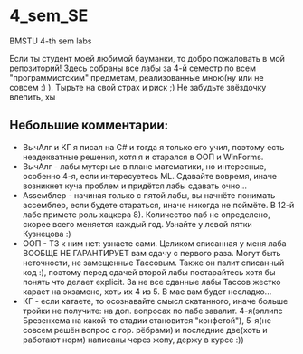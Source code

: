 # 4_sem_SE
BMSTU 4-th sem labs

Если ты студент моей любимой бауманки, то добро пожаловать в мой репозиторий! Здесь собраны все лабы за 4-й семестр по всем "программистским" предметам, реализованные мною(ну или не совсем :) ). Тырьте на свой страх и риск ;)
Не забудьте звёздочку влепить, хы

## Небольшие комментарии:
  * ВычАлг и КГ я писал на C# и тогда я только его учил, поэтому есть неадекватные решения, хотя я и старался в ООП и WinForms.
  * ВычАлг - лабы мутерные в плане математики, но интересные, особенно 4-я, если интересуетесь ML. Сдавайте вовремя, иначе возникнет куча проблем и придётся лабы сдавать очно...
  * Assемблер - начиная только с пятой лабы, вы начнёте понимать ассемблер, если будете стараться, иначе никогда не поймёте. В 12-й лабе примете роль хацкера 8). Количество лаб не определено, скорее всего меняется каждый год. Узнайте у левой пятки Кузнецова :)
  * ООП - ТЗ к ним нет: узнаете сами. Целиком списанная у меня лаба ВООБЩЕ НЕ ГАРАНТИРУЕТ вам сдачу с первого раза. Могут быть неточности, не замещенные Тассовым. Также он палит списанный код :), поэтому перед сдачей второй лабы постарайтесь хотя бы понять что делает explicit. За не все сданные лабы Тассов жестко карает на экзамене, хоть их 4 из 5. В мае вам будет несладко...
  * КГ - если катаете, то осознавайте смысл скатанного, иначе больше тройки не получите: на доп. вопросах по лабе завалит. 4-я(эллипс Брезенхема на какой-то стадии становится "конфетой"), 5-я(не совсем решён вопрос с гор. рёбрами) и  последние две(хоть и работают норм) написаны через жопу, держу в курсе :)) 

